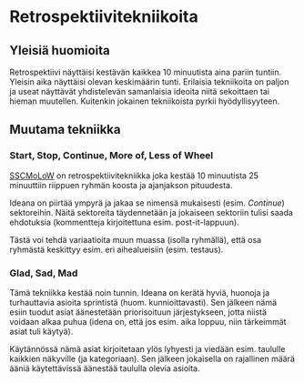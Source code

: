 # Retrospektiivitekniikoita

## Yleisiä huomioita

Retrospektiivi näyttäisi kestävän kaikkea 10 minuutista aina pariin tuntiin. Yleisin aika näyttäisi olevan keskimäärin tunti. Erilaisia tekniikoita on paljon ja useat näyttävät yhdistelevän samanlaisia ideoita niitä sekoittaen tai hieman muutellen. Kuitenkin jokainen tekniikoista pyrkii hyödyllisyyteen.

## Muutama tekniikka

### Start, Stop, Continue, More of, Less of Wheel

[SSCMoLoW](http://retrospectivewiki.org/index.php?title=Start,_Stop,_Continue,_More_of,_Less_of_Wheel) on retrospektiivitekniikka joka kestää 10 minuutista 25 minuuttiin riippuen ryhmän koosta ja ajanjakson pituudesta. 

Ideana on piirtää ympyrä ja jakaa se nimensä mukaisesti (esim. _Continue_) sektoreihin. Näitä sektoreita täydennetään ja jokaiseen sektoriin tulisi saada ehdotuksia (kommentteja kirjoitettuna esim. post-it-lappuun).

Tästä voi tehdä variaatioita muun muassa (isolla ryhmällä), että osa ryhmästä keskittyy esim. eri aihealueisiin (esim. testaus).

### Glad, Sad, Mad

Tämä tekniikka kestää noin tunnin. Ideana on kerätä hyviä, huonoja ja turhauttavia asioita sprintistä (huom. kunnioittavasti). Sen jälkeen nämä esiin tuodut asiat äänestetään priorisoituun järjestykseen, jotta niistä voidaan alkaa puhua (idena on, että jos esim. aika loppuu, niin tärkeimmät asiat tuli käytyä).

Käytännössä nämä asiat kirjoitetaan ylös lyhyesti ja viedään esim. taululle kaikkien näkyville (ja kategoriaan). Sen jälkeen jokaisella on rajallinen määrä ääniä käytettävissä äänestää taululla olevia asioita.
